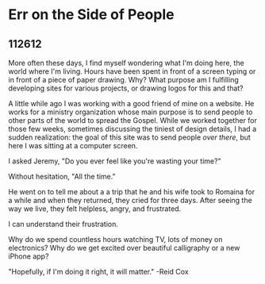
# Err on the Side of People
## 112612



More often these days, I find myself wondering what I'm doing here, the world where I'm living. Hours have been spent in front of a screen typing or in front of a piece of paper drawing. Why? What purpose am I fulfilling developing sites for various projects, or drawing logos for this and that? 

A little while ago I was working with a good friend of mine on a website. He works for a ministry organization whose main purpose is to send people to other parts of the world to spread the Gospel. While we worked together for those few weeks, sometimes discussing the tiniest of design details, I had a sudden realization: the goal of this site was to send people *over there*, but here I was sitting at a computer screen.

I asked Jeremy, "Do you ever feel like you're wasting your time?"

Without hesitation, "All the time."

He went on to tell me about a a trip that he and his wife took to Romaina for a while and when they returned, they cried for three days. After seeing the way we live, they felt helpless, angry, and frustrated.

I can understand their frustration. 

Why do we spend countless hours watching TV, lots of money on electronics? Why do we get excited over beautiful calligraphy or a new iPhone app? 

"Hopefully, if I'm doing it right, it will matter."
-Reid Cox

